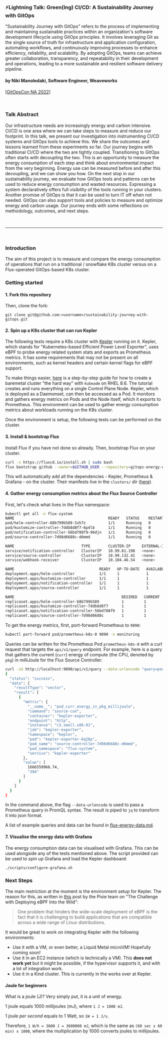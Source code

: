 
### ⚡Lightning Talk: Green(Ing) CI/CD: A Sustainability Journey with GitOps

"Sustainability Journey with GitOps" refers to the process of implementing and maintaining sustainable practices within an organization's software development lifecycle using GitOps principles. It involves leveraging Git as the single source of truth for infrastructure and application configuration, automating workflows, and continuously improving processes to enhance efficiency, reliability, and scalability. By adopting GitOps, teams can achieve greater collaboration, transparency, and repeatability in their development and operations, leading to a more sustainable and resilient software delivery pipeline.
#### by Niki Manoledaki, Software Engineer, Weaveworks
[[GitOpsCon NA 2022](https://gitopsconna22.sched.com/event/1AR8Y)]

</br>

### Talk Abstract
Our infrastructure needs are increasingly energy and carbon intensive. CI/CD is one area where we can take steps to measure and reduce our footprint. In this talk, we present our investigation into instrumenting CI/CD systems and GitOps tools to achieve this. We share the outcomes and lessons learned from these experiments so far. Our journey begins with traditional CI/CD where the two are tightly coupled. Transitioning to GitOps often starts with decoupling the two. This is an opportunity to measure the energy consumption of each step and think about environmental impact from the very beginning. Energy use can be measured before and after this decoupling, and we can show you how. On the next stop in our sustainability journey, we evaluate how GitOps tools and patterns can be used to reduce energy consumption and wasted resources. Expressing a system declaratively offers full visibility of the tools running in your clusters. Another promise of GitOps is that it can be used to turn IT off when not needed. GitOps can also support tools and policies to measure and optimize energy and carbon usage. Our journey ends with some reflections on methodology, outcomes, and next steps.

</br>

----

</br>

### Introduction

The aim of this project is to measure and compare the energy consumption of operations that run on a traditional / snowflake K8s cluster versus on a Flux-operated GitOps-based K8s cluster.

### Getting started

#### 1. Fork this repository
Then, clone the fork:
```
git clone git@github.com:<username>/sustainability-journey-with-gitops.git
```

#### 2. Spin up a K8s cluster that can run Kepler
The following tests require a K8s cluster with [Kepler](https://github.com/sustainable-computing-io/kepler) running on it. Kepler, which stands for "Kubernetes-based Efficient Power Level Exporter", uses eBPF to probe energy related system stats and exports as Prometheus metrics. It has some requirements that may not be present on all environments, such as kernel headers and certain kernel flags for eBPF support.

To make things easier, [here](create-cluster.md) is a step-by-step guide for how to create a baremetal cluster "the hard way" with `kubeadm` on RHEL 8.6. The tutorial creates and runs everything on a single Control Plane Node. Kepler, which is deployed as a Daemonset, can then be accessed as a Pod. It monitors and gathers energy metrics on Pods and the Node itself, which it exports to Prometheus. This environment can be used to gather energy consumption metrics about workloads running on the K8s cluster.

Once the environment is setup, the following tests can be performed on the cluster.


#### 3. Install & bootstrap Flux
Install Flux if you have not done so already. Then, bootstrap Flux on your cluster.
```bash
curl -s https://fluxcd.io/install.sh | sudo bash
flux bootstrap github --owner=$GITHUB_USER --repository=gitops-energy-usage --path=clusters
```
This will automatically add all the dependencies - Kepler, Prometheus & Grafana - on the cluster. Their manifests live in the `clusters/` dir ([here](clusters)).

#### 4. Gather energy consumption metrics about the Flux Source Controller

First, let's check what lives in the Flux namespace:
```bash
kubectl get all -n flux-system
NAME                                          READY   STATUS    RESTARTS   AGE
pod/helm-controller-68b799b589-5zh7z          1/1     Running   0          3m34s
pod/kustomize-controller-7ddb8d8f7-6p4lb      1/1     Running   0          3m34s
pod/notification-controller-56bd788f9-96djn   1/1     Running   0          3m34s
pod/source-controller-7d98d6688c-d6mmd        1/1     Running   0          3m34s

NAME                              TYPE        CLUSTER-IP     EXTERNAL-IP   PORT(S)   AGE
service/notification-controller   ClusterIP   10.99.61.198   <none>        80/TCP    3m35s
service/source-controller         ClusterIP   10.99.132.41   <none>        80/TCP    3m35s
service/webhook-receiver          ClusterIP   10.104.46.54   <none>        80/TCP    3m35s

NAME                                      READY   UP-TO-DATE   AVAILABLE   AGE
deployment.apps/helm-controller           1/1     1            1           3m35s
deployment.apps/kustomize-controller      1/1     1            1           3m35s
deployment.apps/notification-controller   1/1     1            1           3m35s
deployment.apps/source-controller         1/1     1            1           3m35s

NAME                                                DESIRED   CURRENT   READY   AGE
replicaset.apps/helm-controller-68b799b589          1         1         1       3m35s
replicaset.apps/kustomize-controller-7ddb8d8f7      1         1         1       3m35s
replicaset.apps/notification-controller-56bd788f9   1         1         1       3m35s
replicaset.apps/source-controller-7d98d6688c        1         1         1       3m35s
```

To get the energy metrics, first, port-forward Prometheus to `9090`:
```bash
kubectl port-forward pod/prometheus-k8s-0 9090 -n monitoring
```

Queries can be written for the Prometheus Pod `prometheus-k8s-0` with a curl request that targets the `api/v1/query` endpoint. For example, here is a query that gathers the current (`curr`) energy of compute (the CPU, denoted by `pkg`) in milliJoule for the Flux Source Controller:

```bash
curl -sG http://localhost:9090/api/v1/query --data-urlencode "query=pod_curr_energy_in_pkg_millijoule{pod_name='source-controller-7d98d6688c-d6mmd'}" | jq
{
  "status": "success",
  "data": {
    "resultType": "vector",
    "result": [
      {
        "metric": {
          "__name__": "pod_curr_energy_in_pkg_millijoule",
          "command": "source-con",
          "container": "kepler-exporter",
          "endpoint": "http",
          "instance": "c3.small.x86-01",
          "job": "kepler-exporter",
          "namespace": "kepler",
          "pod": "kepler-exporter-6q26p",
          "pod_name": "source-controller-7d98d6688c-d6mmd",
          "pod_namespace": "flux-system",
          "service": "kepler-exporter"
        },
        "value": [
          1666559968.74,
          "394"
        ]
      }
    ]
  }
}
```

In the command above, the flag `--data-urlencode` is used to pass a Prometheus query in PromQL syntax. The result is piped to `jq` to transform it into json format. 

A list of example queries and data can be found in [flux-energy-data.md](flux-energy-data.md).
<!-- 
#### Energy consumption metrics about all Flux Controllers

There are currently four default Flux controllers: the Source, Helm, Kustomize, and Notification Controllers.

The query below measures the energy consumption of all of the Pods in the `flux-system` namespace, where the Flux controllers are deployed.

The command below returns the **sum** of the energy consumed by the CPU to compute the Flux controllers:
```bash
curl -G http://localhost:9090/api/v1/query --data-urlencode "query=sum(pod_curr_energy_in_pkg_millijoule{pod_namespace='flux-system'})" | jq
{
  "status": "success",
  "data": {
    "resultType": "vector",
    "result": [
      {
        "metric": {},
        "value": [
          1664037856.556,
          "4"
        ]
      }
    ]
  }
}
```

The json results can be narrowed down with the following filters for `jq` to isolate and return the value alone:
```bash
curl -G http://localhost:9090/api/v1/query --data-urlencode "query=sum(pod_curr_energy_in_pkg_millijoule{pod_namespace='flux-system'})" | jq '.data.result[0].value[0]'
1664037900.094
```

The value here is 1664037900.094 mJ (millijoules). The section below, ["Joule for Beginners"](#joule-for-beginners), goes over the basics (or a refresher) of joules.

Ideally it would be great to narrow this further to a range that calculates the past hour by using a [range vector](https://prometheus.io/docs/prometheus/latest/querying/basics/#range-vector-selectors). -->
<!-- 
#### 4. Gather Node-level energy data

The `node_enegy_stat` vector will return information about the Kubernetes Node:
```bash
curl -G http://localhost:9090/api/v1/query --data-urlencode "query=node_energy_stat" | jq
{
  "status": "success",
  "data": {
    "resultType": "vector",
    "result": [
      {
        "metric": {
          "__name__": "node_energy_stat",
          "container": "kepler-exporter",
          "cpu_architecture": "Sandy Bridge",
          "endpoint": "http",
          "instance": "kind-control-plane",
          "job": "kepler-exporter",
          "namespace": "kepler",
          "node_block_devices_used": "20",
          "node_curr_bytes_read": "0",
          "node_curr_bytes_writes": "135168",
          "node_curr_cache_miss": "0",
          "node_curr_container_cpu_usage_seconds_total": "3",
          "node_curr_container_memory_working_set_bytes": "630784",
          "node_curr_cpu_cycles": "0",
          "node_curr_cpu_instr": "0",
          "node_curr_cpu_time": "0",
          "node_curr_energy_in_core_joule": "0.013000",
          "node_curr_energy_in_dram_joule": "0.095000",
          "node_curr_energy_in_gpu_joule": "0.000000",
          "node_curr_energy_in_other_joule": "0.000000",
          "node_curr_energy_in_pkg_joule": "0.013000",
          "node_curr_energy_in_uncore_joule": "0.000000",
          "node_name": "kind-control-plane",
          "pod": "kepler-exporter-7nbzs",
          "service": "kepler-exporter"
        },
        "value": [
          1664036361.77,
          "0"
        ]
      }
    ]
  }
}
```

Lastly, the json result for `node_energy_stat` narrowed down by adding filters to `jq`:
```bash
curl -G http://localhost:9090/api/v1/query --data-urlencode "query=node_energy_stat" | jq '.data.result[0].value[0]'
1664037946.617
``` -->

<!-- #### 5. Deploy a mock application with Flux
Uncomment the code for the mock API in `clusters/app.yaml` ([here](clusters/app.yaml)).
Commit and push these changes to your repository. This will trigger a reconciliation.

#### 6. Gather energy data with Prometheus
Query Prometheus to gather data about the Flux Controllers:
```bash
curl -G http://localhost:9090/api/v1/query --data-urlencode "query=pod_curr_energy_in_pkg_millijoule{pod_namespace='flux-system'}" | jq
``` -->

#### 7. Visualise the energy data with Grafana
The energy consumption data can be visualised with Grafana. This can be used alongside any of the tests mentioned above. 
The script provided can be used to spin up Grafana and load the Kepler dashboard:
```
./scripts/configure-grafana.sh
```

### Next Steps

The main restriction at the moment is the environment setup for Kepler. The reason for this, as written in [this](https://blog.px.dev/ebpf-portability/) post by the Pixie team on "The Challenge with Deploying eBPF Into the Wild": 
> One problem that hinders the wide-scale deployment of eBPF is the fact that it is challenging to build applications that are compatible across a wide range of Linux distributions.

It would be great to work on integrating Kepler with the following environments:
- Use it with a VM, or even better, a Liquid Metal microVM! Hopefully coming soon!
- Use it in an EC2 instance (which is technically a VM). This **does not work yet** but it might be possible, if the hypervisor supports it, and with a lot of integration work.
- Use it in a Kind cluster. This is currently in the works over at Kepler.

#### Joule for beginners

What is a joule (J)? Very simply put, it is a unit of energy. 

1 joule equals 1000 millijoules (mJ), where `1 J = 1000 mJ`.

1 joule _per second_ equals to 1 Watt, so `1W = 1 J/s`.

Therefore, `1 W/h = 3600 J = 3600000 mJ`, which is the same as `(60 sec x 60 min) x 1000`, where the multiplication by 1000 converts joules to millijoules.
